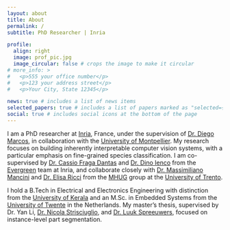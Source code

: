 ```yaml
---
layout: about
title: About
permalink: /
subtitle: PhD Researcher | Inria

profile:
  align: right
  image: prof_pic.jpg
  image_circular: false # crops the image to make it circular
# more_info: >
#   <p>555 your office number</p>
#   <p>123 your address street</p>
#   <p>Your City, State 12345</p>

news: true # includes a list of news items
selected_papers: true # includes a list of papers marked as "selected={true}"
social: true # includes social icons at the bottom of the page
---
```


I am a PhD researcher at [Inria](https://www.inria.fr/en), France, under the supervision of [Dr. Diego Marcos](https://scholar.google.com/citations?user=IUqydU0AAAAJ), in collaboration with the [University of Montpellier](https://www.umontpellier.fr/). My research focuses on building inherently interpretable computer vision systems, with a particular emphasis on fine-grained species classification. I am co-supervised by [Dr. Cassio Fraga Dantas](https://scholar.google.com/citations?user=YgcZQpgAAAAJ) and [Dr. Dino Ienco](https://scholar.google.com/citations?user=C8zfH3kAAAAJ) from the [Evergreen](https://team.inria.fr/evergreen/) team at Inria, and collaborate closely with [Dr. Massimiliano Mancini](https://mancinimassimiliano.github.io/) and [Dr. Elisa Ricci](https://eliricci.eu/) from the [MHUG](https://mhug.disi.unitn.it/) group at the [University of Trento](https://www.unitn.it/en).

I hold a B.Tech in Electrical and Electronics Engineering with distinction from the [University of Kerala](https://www.keralauniversity.ac.in/) and an M.Sc. in Embedded Systems from the [University of Twente](https://www.utwente.nl/en/) in the Netherlands. My master’s thesis, supervised by Dr. Yan Li, [Dr. Nicola Strisciuglio](https://scholar.google.com/citations?user=7cgpfGYAAAAJ&hl), and [Dr. Luuk Spreeuwers](https://scholar.google.com/citations?hl=en&user=YrhxxlcAAAAJ), focused on instance-level part segmentation.
